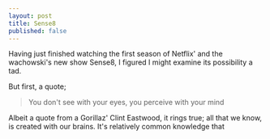 ```yaml
---
layout: post
title: Sense8
published: false
---
```


Having just finished watching the first season of Netflix' and the wachowski's new show Sense8, I figured I might examine its possibility a tad.

But first, a quote;

> You don't see with your eyes, you perceive with your mind

Albeit a quote from a Gorillaz' Clint Eastwood, it rings true; all that we know, is created with our brains. It's relatively common knowledge that 